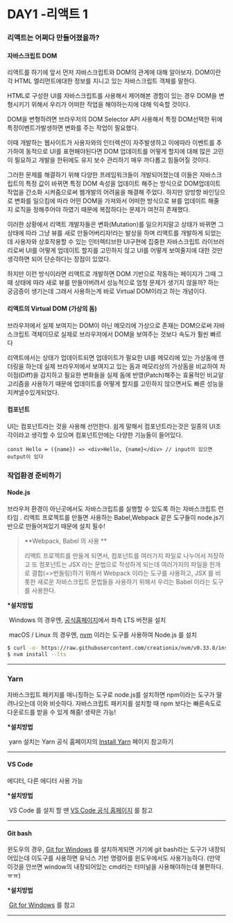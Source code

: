 # DAY1 -리액트 1

### 리액트는 어쩌다 만들어졌을까?

#### 자바스크립트 DOM

리액트를 하기에 앞서 먼저 자바스크립트와 DOM의 관계에 대해 알아보자. DOM이란 각 HTML 엘리먼트에대한 정보를 지니고 있는 자바스크립트 객체를 말한다.

HTML로 구성한 UI를 자바스크립트를 사용해서 제어해본 경험이 있는 경우 DOM을 변형시키기 위해서 우리가 어떠한 작업을 해야하는지에 대해 익숙할 것이다.

DOM을 변형하려면 브라우저의 DOM Selector API 사용해서 특정 DOM선택한 뒤에 특정이벤트가발생하면 변화를 주는 작업이 필요했다.

이때 개발하는 웹사이트가 사용자와의 인터렉션이 자주발생하고 이에따라 이벤트를 추가하여 동적으로 UI를 표현해야된다면 DOM 업데이트를 어떻게 할지에 대해 많은 고민이 필요하고 개발을 한뒤에도 유지 보수 관리하기 매우 까다롭고 힘들어질 것이다.

그러한 문제를 해결하기 위해 다양한 프레임워크들이 개발되어졌는데 이들은 자바스크립트의 특정 값이 바뀌면 특정 DOM 속성을 업데이트 해주는 방식으로 DOM업데이트작업을 간소화 시켜줌으로써 웹개발의 어려움을 해결해 주었다. 하지만 양방향 바인딩으로 변화를 일으킴에 따라 어떤 DOM을 가져와서 어떠한 방식으로 뷰를 업데이트 해줄 지 로직을 정해주어야 하였기 때문에 복잡하다는 문제가 여전히 존재했다.

이러한 상황에서 리액트 개발자들은 변화(Mutation)를 일으키지말고 상태가 바뀌면 그 상태에 따라 그냥 뷰를 새로 만들어버리자!라는 발상을 하며 리액트를 개발하게 되었는데 사용자와 상호작용할 수 있는 인터렉티브한 UI구현에 집중한 자바스크립트 라이브러리로써 UI를 어떻게 업데이트 할지를 고민하지 않고 UI를 어떻게 보여줄지에 대한 것만 생각하면 되어 단순하다는 장점이 있었다.

하지만 이런 방식이라면 리액트로 개발하면 DOM 기반으로 작동하는 페이지가 그때 그때 상태에 따라 새로 뷰를 만들어버려서 성능적으로 엄청 문제가 생기지 않을까? 하는 궁금증이 생기는데 그래서 사용하는게 바로 Virtual DOM이라고 하는 개념이다.

#### 리액트의 Virtual DOM (가상의 돔)

브라우저에서 실제 보여지는 DOM이 아닌 메모리에 가상으로 존재는 DOM으로써 자바스크립트 객체이므로 실제로 브라우저에서 DOM을 보여주는 것보다 속도가 훨씬 빠르다

리액트에서는 상태가 업데이트되면 업데이트가 필요한 UI를 메모리에 있는 가상돔에 렌더링을 하는데 실제 브라우저에서 보여지고 있는 돔과 메모리상의 가상돔을 비교하여 차이점(Diff)을 감지하고 필요한 변화들을 실제 돔에 반영(Patch)해주는 효율적인 비교알고리즘을 사용하기 때문에 업데이트를 어떻게 할지를 고민하지 않으면서도 빠른 성능을 지켜낼수있게되었다.

#### 컴포넌트

UI는 컴포넌트라는 것을 사용해 선언한다. 쉽게 말해서 컴포넌트라는것은 일종의 UI조각이라고 생각할 수 있으며 컴포넌트안에는 다양한 기능들이 들어있다.

```react
const Hello = ({name}) => <div>Hello, {name}</div> // input이 있으면 output이 있다
```

### 작업환경 준비하기

#### **Node.js**

브라우저 환경이 아닌곳에서도 자바스크립트를 실행할 수 있도록 하는 자바스크립트 런타임 . 리액트 프로젝트를 만들면 사용하는 Babel,Webpack 같은 도구들이 node.js기반으로 만들어져있기 때문에 설치 필수!

> **Webpack, Babel 의 사용 **
>
> 리액트 프로젝트를 만들게 되면서, 컴포넌트를 여러가지 파일로 나누어서 저장하고 또 컴포넌트는 JSX 라는 문법으로 작성하게 되는데 여러가지의 파일을 한개로 결합(=>번들링)하기 위해서 Webpack 이라는 도구를 사용하고, JSX 를 비롯한 새로운 자바스크립트 문법들을 사용하기 위해서 우리는 Babel 이라는 도구를 사용한다.

**\*설치방법**

​ Windows 의 경우엔, [공식홈페이지](https://nodejs.org/en/)에서 좌측 LTS 버전을 설치

​ macOS / Linux 의 경우엔, [nvm](https://github.com/nvm-sh/nvm) 이라는 도구를 사용하여 Node.js 를 설치

```bash
$ curl -o- https://raw.githubusercontent.com/creationix/nvm/v0.33.8/install.sh | bash
$ nvm install --lts
```

---

### Yarn

자바스크립트 패키지를 매니징하는 도구로 node.js를 설치하면 npm이라는 도구가 딸려나오는데 이와 비슷하다. 자바스크립트 패키지를 설치할 때 npm 보다는 빠른속도로 다운로드를 받을 수 있게 해줌! 생략은 가능!

**\*설치방법**

​ yarn 설치는 Yarn 공식 홈페이지의 [Install Yarn](https://yarnpkg.com/en/docs/install) 페이지 참고하기

---

#### VS Code

에디터, 다른 에디터 사용 가능

**\*설치방법**

​ VS Code 를 설치 할 땐 [VS Code 공식 홈페이지](https://code.visualstudio.com/) 를 참고

---

#### Git bash

윈도우의 경우, [Git for Windows](https://gitforwindows.org/) 를 설치하게되면 거기에 git bash라는 도구가 내장되어있는데 이도구를 사용하면 유닉스 기반 명령어를 윈도우에서도 사용가능하다.
(만약 이것을 안쓰면 window의 내장되어있는 cmd라는 터미널을 사용해야하는데 불편하다.ㅠㅠ)

**\*설치방법**

​ [Git for Windows](https://gitforwindows.org/) 를 참고

---
